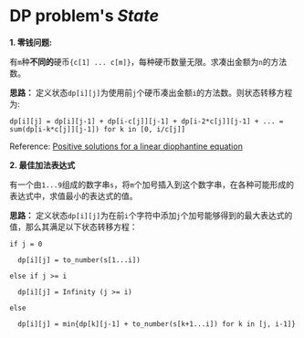 # DP problem's *State*

**1. 零钱问题:** 

有`m`种**不同的**硬币`{c[1] ... c[m]}`，每种硬币数量无限。求凑出金额为`n`的方法数。

**思路：**
定义状态`dp[i][j]`为使用前`j`个硬币凑出金额`i`的方法数。则状态转移方程为: 

`dp[i][j] = dp[i][j-1] + dp[i-c[j]][j-1] + dp[i-2*c[j]][j-1] + ... = sum(dp[i-k*c[j]][j-1]) for k in [0, i/c[j]]`

Reference: [Positive solutions for a linear diophantine equation](https://math.stackexchange.com/questions/30638/count-the-number-of-positive-solutions-for-a-linear-diophantine-equation#answer-929664)

**2. 最佳加法表达式**

有一个由`1...9`组成的数字串`s`，将`m`个加号插入到这个数字串，在各种可能形成的表达式中，求值最小的表达式的值。

**思路：**
定义状态`dp[i][j]`为在前`i`个字符中添加`j`个加号能够得到的最大表达式的值，那么其满足以下状态转移方程：

`if j = 0`

`  dp[i][j] = to_number(s[1...i])`

`else if j >= i`

`  dp[i][j] = Infinity (j >= i)`

`else`

`  dp[i][j] = min{dp[k][j-1] + to_number(s[k+1...i]) for k in [j, i-1]}`
